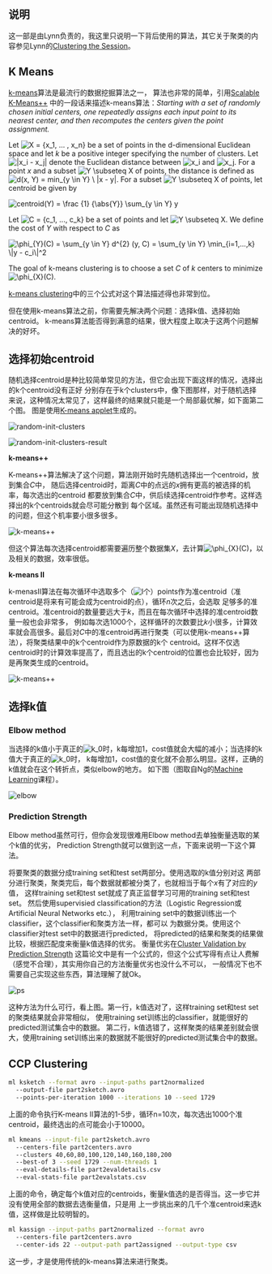 ## 说明

这一部是由Lynn负责的，我这里只说明一下背后使用的算法，其它关于聚类的内容参见Lynn的[Clustering the Session](https://github.com/Data-Scientist/LP01_DSWAC_0706/tree/master/Clustering%20the%20Sessions)。

## K Means

[k-means](http://en.wikipedia.org/wiki/K-means_clustering)算法是最流行的数据挖掘算法之一，
算法也非常的简单，引用[Scalable K-Means++](http://theory.stanford.edu/~sergei/papers/vldb12-kmpar.pdf)
中的一段话来描述k-means算法：*Starting with a set of randomly chosen initial centers,
one repeatedly assigns each input point to its nearest center, and then recomputes the centers given the
point assignment.*

Let <span class='inline-formula'>![X = \{x_1, ... , x_n\}](http://heming-keh.github.io/assets/formula/2014/07/25/kmeans/1456c838119b250b0f0f79a7187019cb.png)</span> be a set of points in the d-dimensional Euclidean space and
let *k* be a positive integer specifying the number of clusters. Let 
<span class='inline-formula'>![\|x_i - x_j\|](http://heming-keh.github.io/assets/formula/2014/07/25/kmeans/189d65ea689ab8abd354c7c4883f9241.png)</span> denote the Euclidean distance between <span class='inline-formula'>![x_i](http://heming-keh.github.io/assets/formula/2014/07/25/kmeans/1ba8aaab47179b3d3e24b0ccea9f4e30.png)</span> and <span class='inline-formula'>![x_j](http://heming-keh.github.io/assets/formula/2014/07/25/kmeans/1f89889020cdc84d9e1c35237cb62f65.png)</span>.
For a point *x* and a subset <span class='inline-formula'>![Y \subseteq X](http://heming-keh.github.io/assets/formula/2014/07/25/kmeans/d15027b469fb5bca4fc0d2c8aefc8f71.png)</span> of points, the distance is
defined as <span class='inline-formula'>![d(x, Y) = min_{y \in Y} \ \|x - y\|](http://heming-keh.github.io/assets/formula/2014/07/25/kmeans/3872f327bea103b05558609a6c718189.png)</span>. For a subset <span class='inline-formula'>![Y \subseteq X](http://heming-keh.github.io/assets/formula/2014/07/25/kmeans/d15027b469fb5bca4fc0d2c8aefc8f71.png)</span>
of points, let centroid be given by

<div class='formula'><img src='http://heming-keh.github.io/assets/formula/2014/07/25/kmeans/0f04bffb8ff8ddf05bb24e453e9f7be2.png' alt=' centroid(Y) = \frac {1} {\abs{Y}} \sum_{y \in Y} y'></img></div>

Let <span class='inline-formula'>![C = \{c_1, ..., c_k\}](http://heming-keh.github.io/assets/formula/2014/07/25/kmeans/14b35c77879f55a3fac89e8ad7024b11.png)</span> be a set of points and let <span class='inline-formula'>![Y	\subseteq X](http://heming-keh.github.io/assets/formula/2014/07/25/kmeans/9a3b89cefa1f5cdef76ea75510732616.png)</span>.
We define the cost of *Y* with respect to *C* as

<div class='formula'><img src='http://heming-keh.github.io/assets/formula/2014/07/25/kmeans/2add97353a4f23e6063bce1667531500.png' alt='\phi_{Y}(C) = \sum_{y \in Y} d^{2} (y, C) = \sum_{y \in Y} \min_{i=1,...,k} \|y - c_i\|^2'></img></div>

The goal of k-means clustering is to choose a set *C* of *k* centers
to minimize <span class='inline-formula'>![\phi_{X}(C)](http://heming-keh.github.io/assets/formula/2014/07/25/kmeans/669f4d6d9f7f55799f3c871d192fccb7.png)</span>.

[k-means clustering](http://en.wikipedia.org/wiki/K-means_clustering)中的三个公式对这个算法描述得也非常到位。

但在使用k-means算法之前，你需要先解决两个问题：选择k值、选择初始centroid。 
k-means算法能否得到满意的结果，很大程度上取决于这两个问题解决的好坏。


## 选择初始centroid

随机选择centroid是种比较简单常见的方法，但它会出现下面这样的情况，选择出的k个centroid没有正好
分别存在于k个clusters中，像下图那样，对于随机选择来说，这种情况太常见了，这样最终的结果就只能是一个局部最优解，如下面第二个图。
图是使用[K-means applet](http://www.math.le.ac.uk/people/ag153/homepage/KmeansKmedoids/Kmeans_Kmedoids.html)生成的。

![random-init-clusters](http://heming-keh.github.io/assets/images/2014/07/25/kmeans/random-init-clusters.png)

![random-init-clusters-result](http://heming-keh.github.io/assets/images/2014/07/25/kmeans/random-init-clusters-result.png)


**k-means++**

K-means++算法解决了这个问题，算法刚开始时先随机选择出一个centroid，放到集合*C*中，
随后选择centroid时，距离*C*中的点远的*x*拥有更高的被选择的机率，每次选出的centroid
都要放到集合*C*中，供后续选择centroid作参考。这样选择出的k个centroids就会尽可能分散到
每个区域。虽然还有可能出现随机选择中的问题，但这个机率要小很多很多。

![k-means++](http://heming-keh.github.io/assets/images/2014/07/25/kmeans/k-means++.png)

但这个算法每次选择centroid都需要遍历整个数据集*X*，去计算<span class='inline-formula'>![\phi_{X}(C)](http://heming-keh.github.io/assets/formula/2014/07/25/kmeans/669f4d6d9f7f55799f3c871d192fccb7.png)</span>，以及相关的数据，效率很低。

**k-means II**

k-menasII算法在每次循环中选取多个（<span class='inline-formula'>![l](http://heming-keh.github.io/assets/formula/2014/07/25/kmeans/2db95e8e1a9267b7a1188556b2013b33.png)</span>个）points作为准centroid（准centroid是将来有可能会成为centroid的点），循环*n*次之后，会选取
足够多的准centroid。准centroid的数量要远大于*k*，而且在每次循环中选择的准centroid数量一般也会非常多，
例如每次选1000个，这样循环的次数要比*k*小很多，计算效率就会高很多。最后对*C*中的准centroid再进行聚类（可以使用k-means++算法），将聚类结果中的k个centroid作为原数据的k个
centroid。这样不仅选centroid时的计算效率提高了，而且选出的k个centroid的位置也会比较好，因为是再聚类生成的centroid。

![k-means++](http://heming-keh.github.io/assets/images/2014/07/25/kmeans/k-meansII.png)


## 选择k值

### Elbow method

当选择的k值小于真正的<span class='inline-formula'>![k_0](http://heming-keh.github.io/assets/formula/2014/07/25/kmeans/3a3a31c01221cd0fa25152cb1c38f56c.png)</span>时，k每增加1，cost值就会大幅的减小；当选择的k值大于真正的<span class='inline-formula'>![k_0](http://heming-keh.github.io/assets/formula/2014/07/25/kmeans/3a3a31c01221cd0fa25152cb1c38f56c.png)</span>时，
k每增加1，cost值的变化就不会那么明显。这样，正确的k值就会在这个转折点，类似elbow的地方。
如下图（图取自Ng的[Machine Learning](https://www.coursera.org/course/ml)课程）。

![elbow](http://heming-keh.github.io/assets/images/2014/07/25/kmeans/elbow.png)


### Prediction Strength

Elbow method虽然可行，但你会发现很难用Elbow method去单独衡量选取的某个k值的优劣，
Prediction Strength就可以做到这一点，下面来说明一下这个算法。

将要聚类的数据分成training set和test set两部分。使用选取的k值分别对这
两部分进行聚类，聚类完后，每个数据就都被分类了，也就相当于每个*x*有了对应的*y*值，
这样training set和test set就成了真正监督学习可用的training set和test set。
然后使用supervisied classification的方法（Logistic Regression或Artificial Neural Networks etc.），
利用training set中的数据训练出一个classifier，这个classifier和聚类方法一样，都可以
为数据分类。使用这个classifier对test set中的数据进行predicted，
将predicted的结果和聚类的结果做比较，根据匹配度来衡量k值选择的优劣。
衡量优劣在[Cluster Validation by Prediction Strength](https://www.stat.washington.edu/wxs/Stat592-w2011/Literature/tibshirani-walther-prediction-strength-2005.pdf)
这篇论文中是有一个公式的，但这个公式写得有点让人费解（感觉不合理），其实用你自己的方法衡量优劣也没什么不可以，
一般情况下也不需要自己实现这些东西，算法理解了就Ok。

![ps](http://heming-keh.github.io/assets/images/2014/07/25/kmeans/ps.png)

这种方法为什么可行，看上图。第一行，k值选对了，这样training set和test set的聚类结果就会非常相似，
使用training set训练出的classifier，就能很好的predicted测试集合中的数据。
第二行，k值选错了，这样聚类的结果差别就会很大，使用training set训练出来的数据就不能很好的predicted测试集合中的数据。

## CCP Clustering

```bash
ml ksketch --format avro --input-paths part2normalized
  --output-file part2sketch.avro
  --points-per-iteration 1000 --iterations 10 --seed 1729 
```

上面的命令执行K-means II算法的1-5步，循环n=10次，每次选出1000个准centroid，最终选出的点可能会小于10000。

```bash
ml kmeans --input-file part2sketch.avro
  --centers-file part2centers.avro
  --clusters 40,60,80,100,120,140,160,180,200
  --best-of 3 --seed 1729 --num-threads 1
  --eval-details-file part2evaldetails.csv
  --eval-stats-file part2evalstats.csv  
```

上面的命令，确定每个k值对应的centroids，衡量k值选的是否得当。这一步它并没有使用全部的数据去选衡量值，只是用
上一步挑出来的几千个准centroid来选k值，这样做是比较明智的。


```bash
ml kassign --input-paths part2normalized --format avro
  --centers-file part2centers.avro
  --center-ids 22 --output-path part2assigned --output-type csv 
```

这一步，才是使用传统的k-means算法来进行聚类。


